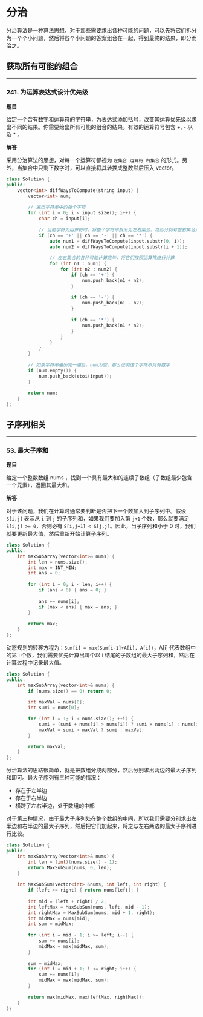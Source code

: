 # 分治

分治算法是一种算法思想，对于那些需要求出各种可能的问题，可以先将它们拆分为一个个小问题，然后将各个小问题的答案组合在一起，得到最终的结果，即分而治之。

## 获取所有可能的组合

---

### 241. 为运算表达式设计优先级

**题目**

给定一个含有数字和运算符的字符串，为表达式添加括号，改变其运算优先级以求出不同的结果。你需要给出所有可能的组合的结果。有效的运算符号包含 +, - 以及 * 。

**解答**

采用分治算法的思想，对每一个运算符都视为 `左集合 运算符 右集合` 的形式。另外，当集合中只剩下数字时，可以直接将其转换成整数然后压入 vector。

```cpp
class Solution {
public:
    vector<int> diffWaysToCompute(string input) {
        vector<int> num;
        
        // 遍历字符串中的每个字符
        for (int i = 0; i < input.size(); i++) {
            char ch = input[i];
            
            // 当前字符为运算符时，将整个字符串拆分为左右集合，然后分别对左右集合进行递归调用
            if (ch == '+' || ch == '-' || ch == '*') {
                auto num1 = diffWaysToCompute(input.substr(0, i));
                auto num2 = diffWaysToCompute(input.substr(i + 1));
                
                // 左右集合的各种可能计算完毕，将它们按照运算符进行计算
                for (int n1 : num1) {
                    for (int n2 : num2) {
                        if (ch == '+') {
                            num.push_back(n1 + n2);
                        }
                        
                        if (ch == '-') {
                            num.push_back(n1 - n2);
                        }
                        
                        if (ch == '*') {
                            num.push_back(n1 * n2);
                        }
                    }
                }
            }
        }
        
        // 如果字符串遍历完一遍后，num为空，那么证明这个字符串只有数字
        if (num.empty()) {
            num.push_back(stoi(input));
        }
        
        return num;
    }
};
```

## 子序列相关

---

### 53. 最大子序和

**题目**

给定一个整数数组 nums ，找到一个具有最大和的连续子数组（子数组最少包含一个元素），返回其最大和。

**解答**

对于该问题，我们在计算时通常要判断是否把下一个数加入到子序列中。假设 `S[i,j]` 表示从 `i` 到 `j` 的子序列和，如果我们要加入第 `j+1` 个数，那么就要满足 `S[i,j] >= 0`，否则必有 `S[i,j+1] < S[j,j]`。因此，当子序列和小于 0 时，我们就要更新最大值，然后重新开始计算子序列。

```cpp
class Solution {
public:
    int maxSubArray(vector<int>& nums) {
        int len = nums.size();
        int max = INT_MIN;
        int ans = 0;
        
        for (int i = 0; i < len; i++) {
            if (ans < 0) { ans = 0; }
            
            ans += nums[i];
            if (max < ans) { max = ans; }
        }
        
        return max;
    }
};
```

动态规划的转移方程为：`Sum[i] = max(Sum[i-1]+A[i], A[i])`，A[i] 代表数组中的第 i 个数，我们需要优先计算出每个以 i 结尾的子数组的最大子序列和，然后在计算过程中记录最大值。

```cpp
class Solution {
public:
    int maxSubArray(vector<int>& nums) {
        if (nums.size() == 0) return 0;
        
        int maxVal = nums[0];
        int sumi = nums[0];

        for (int i = 1; i < nums.size(); ++i) {
            sumi = (sumi + nums[i] > nums[i]) ? sumi + nums[i] : nums[i];
            maxVal = sumi > maxVal ? sumi : maxVal;
        }

        return maxVal;
    }
};
```

分治算法的思路很简单，就是把数组分成两部分，然后分别求出两边的最大子序列和即可。最大子序列有三种可能的情况：

* 存在于左半边
* 存在于右半边
* 横跨了左右半边，处于数组的中部

对于第三种情况，由于最大子序列处在整个数组的中间，所以我们需要分别求出左半边和右半边的最大子序列，然后把它们加起来，将之与左右两边的最大子序列进行比较。

```cpp
class Solution {
public:
    int maxSubArray(vector<int>& nums) {
        int len = (int)(nums.size() - 1);
        return MaxSubSum(nums, 0, len);
    }
    
    int MaxSubSum(vector<int> &nums, int left, int right) {
        if (left >= right) { return nums[left]; }
        
        int mid = (left + right) / 2;
        int leftMax = MaxSubSum(nums, left, mid - 1);
        int rightMax = MaxSubSum(nums, mid + 1, right);
        int midMax = nums[mid];
        int sum = midMax;
        
        for (int i = mid - 1; i >= left; i--) {
            sum += nums[i];
            midMax = max(midMax, sum);
        }
        
        sum = midMax;
        for (int i = mid + 1; i <= right; i++) {
            sum += nums[i];
            midMax = max(midMax, sum);
        }
        
        return max(midMax, max(leftMax, rightMax));
    }
};
```